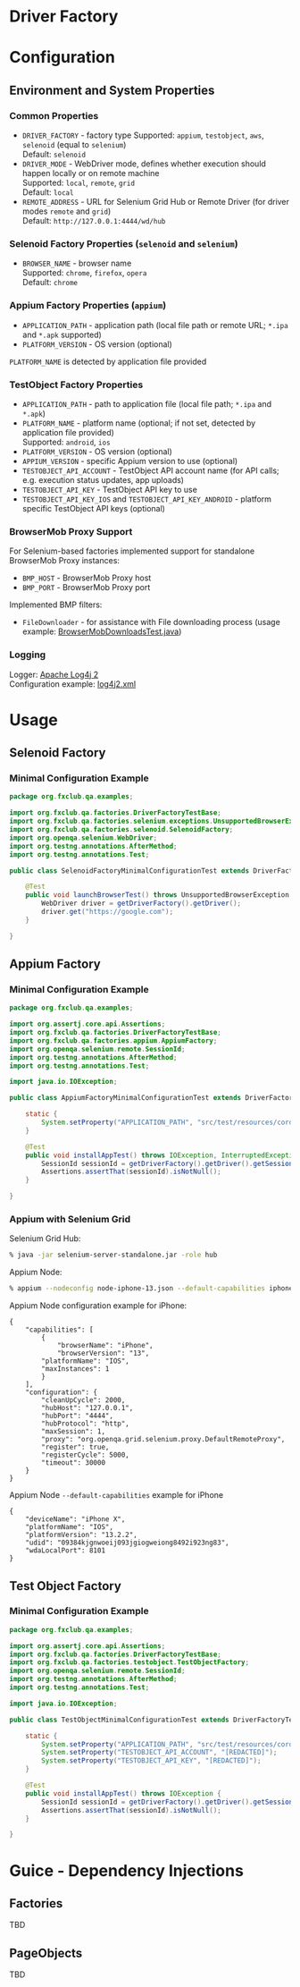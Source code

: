 # Driver Factory

# Configuration

## Environment and System Properties

### Common Properties

- `DRIVER_FACTORY` - factory type
Supported: `appium`, `testobject`, `aws`, `selenoid` (equal to `selenium`)  
Default: `selenoid`
- `DRIVER_MODE` - WebDriver mode, defines whether execution should happen locally or on remote machine  
Supported: `local`, `remote`, `grid`  
Default: `local`
- `REMOTE_ADDRESS` - URL for Selenium Grid Hub or Remote Driver (for driver modes `remote` and `grid`)  
Default: `http://127.0.0.1:4444/wd/hub`

### Selenoid Factory Properties (`selenoid` and `selenium`)

- `BROWSER_NAME` - browser name  
Supported: `chrome`, `firefox`, `opera`  
Default: `chrome`

### Appium Factory Properties (`appium`)

- `APPLICATION_PATH` - application path (local file path or remote URL; `*.ipa` and `*.apk` supported)
- `PLATFORM_VERSION` - OS version (optional)  

`PLATFORM_NAME` is detected by application file provided

### TestObject Factory Properties

- `APPLICATION_PATH` - path to application file (local file path; `*.ipa` and `*.apk`)
- `PLATFORM_NAME` - platform name (optional; if not set, detected by application file provided)  
Supported: `android`, `ios`
- `PLATFORM_VERSION` - OS version (optional)
- `APPIUM_VERSION` - specific Appium version to use (optional)
- `TESTOBJECT_API_ACCOUNT` - TestObject API account name (for API calls; e.g. execution status updates, app uploads)
- `TESTOBJECT_API_KEY` - TestObject API key to use
- `TESTOBJECT_API_KEY_IOS` and `TESTOBJECT_API_KEY_ANDROID` - platform specific TestObject API keys (optional)

### BrowserMob Proxy Support

For Selenium-based factories implemented support for standalone BrowserMob Proxy instances:
- `BMP_HOST` - BrowserMob Proxy host
- `BMP_PORT` - BrowserMob Proxy port

Implemented BMP filters:
- `FileDownloader` - for assistance with File downloading process 
(usage example: [BrowserMobDownloadsTest.java](testng-examples/src/test/java/org/fxclub/qa/tests/web/BrowserMobDownloadsTest.java))

### Logging

Logger: [Apache Log4j 2](https://logging.apache.org/log4j/2.x/)  
Configuration example: [log4j2.xml](testng-examples/src/test/resources/log4j2.xml)

# Usage

## Selenoid Factory

### Minimal Configuration Example

```java
package org.fxclub.qa.examples;

import org.fxclub.qa.factories.DriverFactoryTestBase;
import org.fxclub.qa.factories.selenium.exceptions.UnsupportedBrowserException;
import org.fxclub.qa.factories.selenoid.SelenoidFactory;
import org.openqa.selenium.WebDriver;
import org.testng.annotations.AfterMethod;
import org.testng.annotations.Test;

public class SelenoidFactoryMinimalConfigurationTest extends DriverFactoryTestBase<SelenoidFactory> {

    @Test
    public void launchBrowserTest() throws UnsupportedBrowserException {
        WebDriver driver = getDriverFactory().getDriver();
        driver.get("https://google.com");
    }

}
``` 

## Appium Factory

### Minimal Configuration Example

```java
package org.fxclub.qa.examples;

import org.assertj.core.api.Assertions;
import org.fxclub.qa.factories.DriverFactoryTestBase;
import org.fxclub.qa.factories.appium.AppiumFactory;
import org.openqa.selenium.remote.SessionId;
import org.testng.annotations.AfterMethod;
import org.testng.annotations.Test;

import java.io.IOException;

public class AppiumFactoryMinimalConfigurationTest extends DriverFactoryTestBase<AppiumFactory> {

    static {
        System.setProperty("APPLICATION_PATH", "src/test/resources/cordova-github.ipa");
    }

    @Test
    public void installAppTest() throws IOException, InterruptedException {
        SessionId sessionId = getDriverFactory().getDriver().getSessionId();
        Assertions.assertThat(sessionId).isNotNull();
    }

}
```

### Appium with Selenium Grid

Selenium Grid Hub:
```bash
% java -jar selenium-server-standalone.jar -role hub
```
Appium Node:
```bash
% appium --nodeconfig node-iphone-13.json --default-capabilities iphone-x-caps.json
```

Appium Node configuration example for iPhone:
```json5
{
    "capabilities": [
        {
            "browserName": "iPhone",
            "browserVersion": "13",
	    "platformName": "IOS",            
	    "maxInstances": 1
        }
    ],
    "configuration": {
        "cleanUpCycle": 2000,
        "hubHost": "127.0.0.1",
        "hubPort": "4444",
        "hubProtocol": "http",
        "maxSession": 1,
        "proxy": "org.openqa.grid.selenium.proxy.DefaultRemoteProxy",
        "register": true,
        "registerCycle": 5000,
        "timeout": 30000
    }
}
```
Appium Node `--default-capabilities` example for iPhone
```json5
{
    "deviceName": "iPhone X",
    "platformName": "IOS",
    "platformVersion": "13.2.2",
    "udid": "09384kjgnwoeij093jgiogweiong8492i923ng83",
    "wdaLocalPort": 8101
}
```

## Test Object Factory

### Minimal Configuration Example

```java
package org.fxclub.qa.examples;

import org.assertj.core.api.Assertions;
import org.fxclub.qa.factories.DriverFactoryTestBase;
import org.fxclub.qa.factories.testobject.TestObjectFactory;
import org.openqa.selenium.remote.SessionId;
import org.testng.annotations.AfterMethod;
import org.testng.annotations.Test;

import java.io.IOException;

public class TestObjectMinimalConfigurationTest extends DriverFactoryTestBase<TestObjectFactory> {

    static {
        System.setProperty("APPLICATION_PATH", "src/test/resources/cordova-github.ipa");
        System.setProperty("TESTOBJECT_API_ACCOUNT", "[REDACTED]");
        System.setProperty("TESTOBJECT_API_KEY", "[REDACTED]");
    }

    @Test
    public void installAppTest() throws IOException {
        SessionId sessionId = getDriverFactory().getDriver().getSessionId();
        Assertions.assertThat(sessionId).isNotNull();
    }

}
```

# Guice - Dependency Injections

## Factories

TBD

## PageObjects

TBD